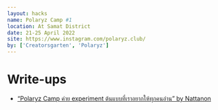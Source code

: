 ```yaml
---
layout: hacks
name: Polaryz Camp #1
location: At Samat District
date: 21-25 April 2022
site: https://www.instagram.com/polaryz.club/
by: ['Creatorsgarten', 'Polaryz']
---
```


# Write-ups

- [“Polaryz Camp ค่าย experiment ต้นแบบที่เราอยากให้ทุกคนอ่าน” by Nattanon](https://www.facebook.com/iamnutn0n/posts/pfbid02hpS49uaYZ4S6DZYXyhHQ3jZCkSwGYCoJXTG4SvRfe89dnVASDbFQVA9DNbzCxfGnl)